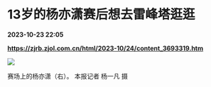 # 13岁的杨亦潇赛后想去雷峰塔逛逛

**2023-10-23 22:05**

**https://zjrb.zjol.com.cn/html/2023-10/24/content_3693319.htm**

![](https://zjrb.zjol.com.cn/images/2023-10/24/zjrb2023102400004v02b007.jpg)

赛场上的杨亦潇（右）。 本报记者 杨一凡 摄